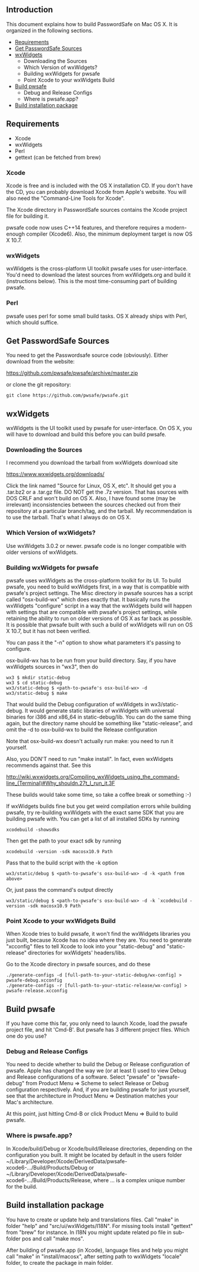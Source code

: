 ## Introduction
This document explains how to build PasswordSafe on Mac OS X.
It is organized in the following sections.

* [Requirements](#requirements)
* [Get PasswordSafe Sources](#get-passwordsafe-sources)
* [wxWidgets](#wxwidgets)
  * Downloading the Sources
  * Which Version of wxWidgets?
  * Building wxWidgets for pwsafe
  * Point Xcode to your wxWidgets Build
* [Build pwsafe](#build-pwsafe)
  * Debug and Release Configs
  * Where is pwsafe.app?
* [Build installation package](#build-dmg)


## Requirements

* Xcode
* wxWidgets
* Perl
* gettext (can be fetched from brew)


### Xcode
Xcode is free and is included with the OS X installation CD. If you don't have the CD,
you can probably download Xcode from Apple's website. You will also need the
"Command-Line Tools for Xcode".

The Xcode directory in PasswordSafe sources contains the Xcode project file for building it.

pwsafe code now uses C++14 features, and therefore requires a modern-enough compiler (Xcode6).
Also, the minimum deployment target is now OS X 10.7.


### wxWidgets
wxWidgets is the cross-platform UI toolkit pwsafe uses for user-interface.  You'd need to
download the latest sources from wxWidgets.org and build it (instructions below).  This is
the most time-consuming part of building pwsafe.


### Perl
pwsafe uses perl for some small build tasks. OS X already ships with Perl, which should 
suffice.


## Get PasswordSafe Sources
You need to get the Passwordsafe source code (obviously).
Either download from the website:

https://github.com/pwsafe/pwsafe/archive/master.zip

or clone the git repository:

    git clone https://github.com/pwsafe/pwsafe.git


## wxWidgets
wxWidgets is the UI toolkit used by pwsafe for user-interface. On OS X, you will have
to download and build this before you can build pwsafe.


### Downloading the Sources
I recommend you download the tarball from wxWidgets download site

https://www.wxwidgets.org/downloads/

Click the link named "Source for Linux, OS X, etc".  It should get you a .tar.bz2
or a .tar.gz file. DO NOT get the .7z version. That has sources with DOS CRLF 
and won't build on OS X. Also, I have found some (may be irrelevant) inconsistencies
between the sources checked out from their repository at a particular branch/tag, and
the tarball. My recommendation is to use the tarball. That's what I always do on OS X.


### Which Version of wxWidgets?
Use wxWidgets 3.0.2 or newer. pwsafe code is no longer compatible with older 
versions of wxWidgets.


### Building wxWidgets for pwsafe
pwsafe uses wxWidgets as the cross-platform toolkit for its UI. To build pwsafe, you 
need to build wxWidgets first, in a way that is compatible with pwsafe's project settings.
The Misc directory in pwsafe sources has a script called "osx-build-wx" which does exactly 
that.  It basically runs the wxWidgets "configure" script in a way that the wxWidgets build 
will happen with settings that are compatible with pwsafe's project settings, while retaining 
the ability to run on older versions of OS X as far back as possible.  It is possible that 
pwsafe built with such a build of wxWidgets will run on OS X 10.7, but it has not been verified.

You can pass it the "-n" option to show what parameters it's passing to configure.

osx-build-wx has to be run from your build directory.  Say, if you have wxWidgets sources 
in "wx3", then do
```
wx3 $ mkdir static-debug
wx3 $ cd static-debug
wx3/static-debug $ <path-to-pwsafe's osx-build-wx> -d
wx3/static-debug $ make
```

That would build the Debug configuration of wxWidgets in wx3/static-debug.  It would generate
static libraries of wxWidgets with universal binaries for i386 and x86_64 in static-debug/lib.
You can do the same thing again, but the directory name should be something like 
"static-release", and omit the -d to osx-build-wx to build the Release configuration

Note that osx-build-wx doesn't actually run make: you need to run it yourself.

Also, you DON'T need to run "make install".  In fact, even wxWidgets recommends against that.
See this

http://wiki.wxwidgets.org/Compiling_wxWidgets_using_the_command-line_(Terminal)#Why_shouldn.27t_I_run_it.3F

These builds would take some time, so take a coffee break or something :-)

If wxWidgets builds fine but you get weird compilation errors while building pwsafe, try
re-building wxWidgets with the exact same SDK that you are building pwsafe with.  You can
get a list of all installed SDKs by running

    xcodebuild -showsdks

Then get the path to your exact sdk by running

    xcodebuild -version -sdk macosx10.9 Path

Pass that to the build script with the -k option

    wx3/static/debug $ <path-to-pwsafe's osx-build-wx> -d -k <path from above>

Or, just pass the command's output directly

    wx3/static/debug $ <path-to-pwsafe's osx-build-wx> -d -k `xcodebuild -version -sdk macosx10.9 Path`


### Point Xcode to your wxWidgets Build
When Xcode tries to build pwsafe, it won't find the wxWidgets libraries you just built,
because Xcode has no idea where they are. You need to generate "xcconfig" files to tell
Xcode to look into your "static-debug" and "static-release" directories for wxWidgets'
headers/libs.

Go to the Xcode directory in pwsafe sources, and do these
```
./generate-configs -d [full-path-to-your-static-debug/wx-config] > pwsafe-debug.xcconfig
./generate-configs -r [full-path-to-your-static-release/wx-config] > pwsafe-release.xcconfig
```


## Build pwsafe
If you have come this far, you only need to launch Xcode, load the pwsafe project
file, and hit 'Cmd-B'. But pwsafe has 3 different project files. Which one do
you use?


### Debug and Release Configs
You need to decide whether to build the Debug or Release configuration of
pwsafe. Apple has changed the way we (or at least I) used to view Debug and
Release configurations of a software. Select "pwsafe" or "pwsafe-debug" from Product
Menu => Scheme to select Release or Debug configuration respectively. And, if you are
building pwsafe for just yourself, see that the architecture in Product Menu => Destination
matches your Mac's architecture.

At this point, just hitting Cmd-B or click Product Menu => Build to build pwsafe.


### Where is pwsafe.app?
In Xcode/build/Debug or Xcode/build/Release directories, depending
on the configuration you built. It might be located by default in the users folder
~/Library/Developer/Xcode/DerivedData/pwsafe-xcode6-.../Build/Products/Debug or
~/Library/Developer/Xcode/DerivedData/pwsafe-xcode6-.../Build/Products/Release,
where ... is a complex unique number for the build.


## Build installation package
You have to create or update help and translations files. Call "make" in folder
"help" and "src/ui/wxWidgets/I18N". For missing tools install "gettext" from "brew" for instance.
In I18N you might update related po file in sub-folder pos and call "make mos".

After building of pwsafe.app (in Xcode), language files and help you might call "make" in "install/macosx", after setting path to wxWidgets "locale" folder, to create the package in main folder.
